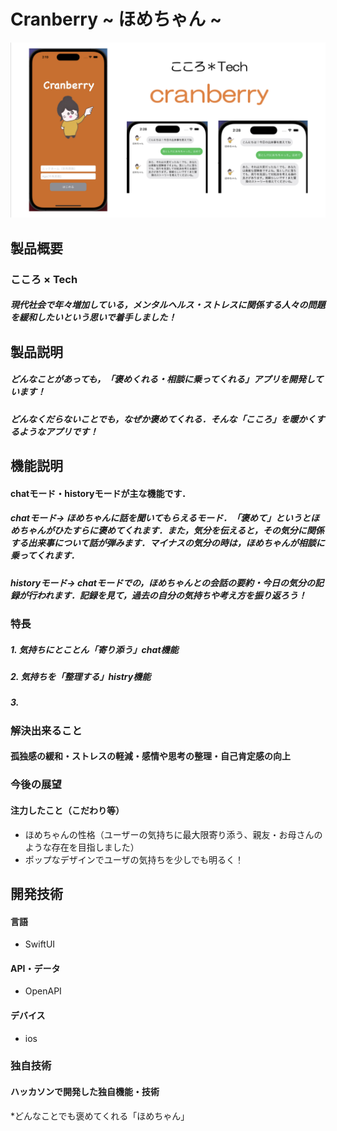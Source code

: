 # Cranberry ~ ほめちゃん ~

![Test Image 3](/cranberry/cranberryinfo.png)


## 製品概要

### こころ × Tech
##### 現代社会で年々増加している，メンタルヘルス・ストレスに関係する人々の問題を緩和したいという思いで着手しました！

## 製品説明
##### どんなことがあっても，「褒めくれる・相談に乗ってくれる」アプリを開発しています！
##### どんなくだらないことでも，なぜか褒めてくれる．そんな「こころ」を暖かくするようなアプリです！

## 機能説明
#### chatモード・historyモードが主な機能です．
##### chatモード→ ほめちゃんに話を聞いてもらえるモード．「褒めて」というとほめちゃんがひたすらに褒めてくれます．また，気分を伝えると，その気分に関係する出来事について話が弾みます．マイナスの気分の時は，ほめちゃんが相談に乗ってくれます．
##### historyモード→ chatモードでの，ほめちゃんとの会話の要約・今日の気分の記録が行われます．記録を見て，過去の自分の気持ちや考え方を振り返ろう！


### 特長
##### 1. 気持ちにとことん「寄り添う」chat機能
##### 2. 気持ちを「整理する」histry機能
##### 3. 

### 解決出来ること
#### 孤独感の緩和・ストレスの軽減・感情や思考の整理・自己肯定感の向上
### 今後の展望
#### 注力したこと（こだわり等）
* ほめちゃんの性格（ユーザーの気持ちに最大限寄り添う、親友・お母さんのような存在を目指しました）
* ポップなデザインでユーザの気持ちを少しでも明るく！

## 開発技術
#### 言語
* SwiftUI
#### API・データ
* OpenAPI
#### デバイス
* ios

### 独自技術
#### ハッカソンで開発した独自機能・技術
*どんなことでも褒めてくれる「ほめちゃん」

